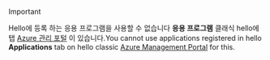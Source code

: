 > [!IMPORTANT]
> <span data-ttu-id="e7fc9-101">Hello에 등록 하는 응용 프로그램을 사용할 수 없습니다 **응용 프로그램** 클래식 hello에 탭 [Azure 관리 포털](https://manage.windowsazure.com/) 이 있습니다.</span><span class="sxs-lookup"><span data-stu-id="e7fc9-101">You cannot use applications registered in hello **Applications** tab on hello classic [Azure Management Portal](https://manage.windowsazure.com/) for this.</span></span>
> 
> 

